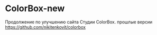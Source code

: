 # ColorBox-new

Продолжение по улучшению сайта Студии ColorBox.
прошлые версии https://github.com/nikitenkovit/colorbox
